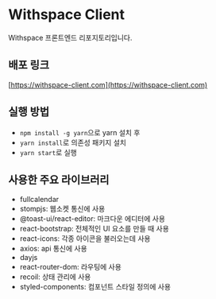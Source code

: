 # Withspace Client
Withspace 프론트엔드 리포지토리입니다.

## 배포 링크
[https://withspace-client.com](https://withspace-client.com)

## 실행 방법
- `npm install -g yarn`으로 yarn 설치 후
- `yarn install`로 의존성 패키지 설치
- `yarn start`로 실행

## 사용한 주요 라이브러리
- fullcalendar
- stompjs: 웹소켓 통신에 사용
- @toast-ui/react-editor: 마크다운 에디터에 사용
- react-bootstrap: 전체적인 UI 요소를 만들 때 사용
- react-icons: 각종 아이콘을 불러오는데 사용
- axios: api 통신에 사용
- dayjs
- react-router-dom: 라우팅에 사용
- recoil: 상태 관리에 사용
- styled-components: 컴포넌트 스타일 정의에 사용
